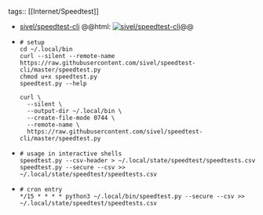 tags:: [[Internet/Speedtest]]

- [sivel/speedtest-cli](https://github.com/sivel/speedtest-cli)
  @@html: <a href="https://github.com/sivel/speedtest-cli/"><img src="https://github-readme-stats-astronomer.vercel.app/api/pin/?username=sivel&repo=speedtest-cli&theme=tokyonight" alt="sivel/speedtest-cli"/></a>@@
- ```shell
  # setup
  cd ~/.local/bin
  curl --silent --remote-name https://raw.githubusercontent.com/sivel/speedtest-cli/master/speedtest.py
  chmod u+x speedtest.py
  speedtest.py --help
  
  curl \
  	--silent \
  	--output-dir ~/.local/bin \
  	--create-file-mode 0744 \
  	--remote-name \
  	https://raw.githubusercontent.com/sivel/speedtest-cli/master/speedtest.py
  ```
- ```shell
  # usage in interactive shells
  speedtest.py --csv-header > ~/.local/state/speedtest/speedtests.csv
  speedtest.py --secure --csv >> ~/.local/state/speedtest/speedtests.csv
  ```
- ```shell
  # cron entry
  */15 * * * * python3 ~/.local/bin/speedtest.py --secure --csv >> ~/.local/state/speedtest/speedtests.csv
  ```
